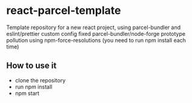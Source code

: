 # react-parcel-template
Template repository for a new react project, using parcel-bundler and eslint/prettier custom config
fixed parcel-bundler/node-forge prototype pollution using npm-force-resolutions (you need to run npm install each time)

## How to use it

* clone the repository
* run npm install
* npm start
